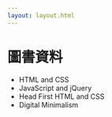 ```yaml
---
layout: layout.html
---
```


# 圖書資料

- HTML and CSS
- JavaScript and jQuery
- Head First HTML and CSS
- Digital Minimalism
